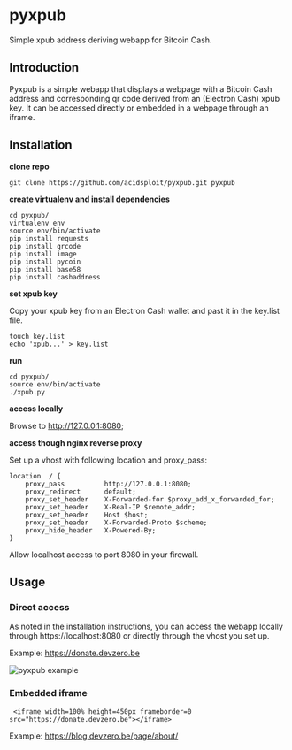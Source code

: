 # pyxpub
Simple xpub address deriving webapp for Bitcoin Cash.

## Introduction
Pyxpub is a simple webapp that displays a webpage with a Bitcoin Cash address and corresponding qr code derived from an (Electron Cash) xpub key. It can be accessed directly or embedded in a webpage through an iframe.

## Installation
__clone repo__

    git clone https://github.com/acidsploit/pyxpub.git pyxpub

__create virtualenv and install dependencies__

    cd pyxpub/
    virtualenv env
    source env/bin/activate
    pip install requests
    pip install qrcode
    pip install image
    pip install pycoin
    pip install base58
    pip install cashaddress

__set xpub key__

Copy your xpub key from an Electron Cash wallet and past it in the key.list file.

    touch key.list
    echo 'xpub...' > key.list

__run__

    cd pyxpub/
    source env/bin/activate
    ./xpub.py

__access locally__

Browse to http://127.0.0.1:8080;


__access though nginx reverse proxy__

Set up a vhost with following location and proxy_pass:

    location  / {
        proxy_pass          http://127.0.0.1:8080;
        proxy_redirect      default;
        proxy_set_header    X-Forwarded-for $proxy_add_x_forwarded_for;
        proxy_set_header    X-Real-IP $remote_addr;
        proxy_set_header    Host $host;
        proxy_set_header    X-Forwarded-Proto $scheme;
        proxy_hide_header   X-Powered-By;
    }

Allow localhost access to port 8080 in your firewall.


## Usage
### Direct access
As noted in the installation instructions, you can access the webapp locally through https://localhost:8080 or directly through the vhost you set up.

Example: https://donate.devzero.be

![pyxpub example](https://i.imgur.com/pYYWfWR.png)

### Embedded iframe

     <iframe width=100% height=450px frameborder=0 src="https://donate.devzero.be"></iframe> 

Example: https://blog.devzero.be/page/about/ 
